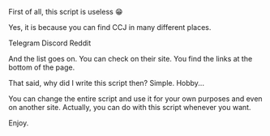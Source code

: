 First of all, this script is useless 😁

Yes, it is because you can find CCJ in many different places.

Telegram
Discord
Reddit

And the list goes on. You can check on their site. You find the links at the bottom of the page. 

That said, why did I write this script then? Simple. Hobby...

You can change the entire script and use it for your own purposes and even on another site. Actually, you can do with this script whenever you want. 

Enjoy. 


